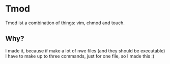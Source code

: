 # Tmod
Tmod ist a combination of things: vim, chmod and touch.
## Why?
I made it, because if make a lot of nwe files (and they should be executable) I have to make up to three commands, just for one file, so I made this :)
